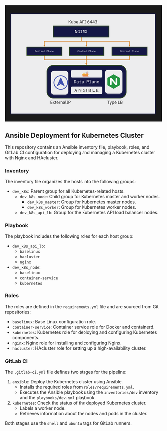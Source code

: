 ![A beautiful picture](kubernetesdiagram.jpeg)

## Ansible Deployment for Kubernetes Cluster

This repository contains an Ansible inventory file, playbook, roles, and GitLab CI configuration for deploying and managing a Kubernetes cluster with Nginx and HAcluster.

### Inventory

The inventory file organizes the hosts into the following groups:

- `dev_k8s`: Parent group for all Kubernetes-related hosts.
  - `dev_k8s_node`: Child group for Kubernetes master and worker nodes.
    - `dev_k8s_master`: Group for Kubernetes master nodes.
    - `dev_k8s_worker`: Group for Kubernetes worker nodes.
  - `dev_k8s_api_lb`: Group for the Kubernetes API load balancer nodes.
### Playbook

The playbook includes the following roles for each host group:

- `dev_k8s_api_lb`:
  - `baselinux`
  - `hacluster`
  - `nginx`
- `dev_k8s_node`:
  - `baselinux`
  - `container-service`
  - `kubernetes`

### Roles

The roles are defined in the `requirements.yml` file and are sourced from Git repositories:

- `baselinux`: Base Linux configuration role.
- `container-service`: Container service role for Docker and containerd.
- `kubernetes`: Kubernetes role for deploying and configuring Kubernetes components.
- `nginx`: Nginx role for installing and configuring Nginx.
- `hacluster`: HAcluster role for setting up a high-availability cluster.

### GitLab CI

The `.gitlab-ci.yml` file defines two stages for the pipeline:

1. `ansible`: Deploy the Kubernetes cluster using Ansible.
   - Installs the required roles from `roles/requirements.yml`.
   - Executes the Ansible playbook using the `inventories/dev` inventory and the `playbooks/dev.yml` playbook.
2. `kubernetes`: Check the status of the deployed Kubernetes cluster.
   - Labels a worker node.
   - Retrieves information about the nodes and pods in the cluster.

Both stages use the `shell` and `ubuntu` tags for GitLab runners.
